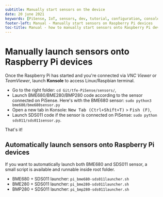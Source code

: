 ```yaml
---
subtitle: Manually start sensors on the device
date: 20 june 2021
keywords: [PiSense, IoT, sensors, dev, tutorial, configuration, console, python]
footer-left: Manual - Manually start sensors on Raspberry Pi devices
toc-title: Manual - how to manually start sensors onto Raspberry Pi devices
---
```


# Manually launch sensors onto Raspberry Pi devices

Once the Raspberry Pi has started and you're connected via *VNC Viewer* or *TeamViewer*, launch **Konsole** to access Linux/Raspbian terminal.

* Go to the right folder: `cd Git/tfe-PiSense/sensors/`,
* Launch BME680/BME280/BMP280 code according to the sensor connected on PiSense.
  Here's with the BME680 sensor: `sudo python3 bme680/bme680sensor.py`
* Open a new tab in Konsole: <kbd>New Tab (Ctrl+Shift+T)</kbd> > <kbd>Fish (F)</kbd>,
* Launch SDS011 code if the sensor is connected on PiSense: `sudo python sds011/sds011sensor.py`.

That's it!

## Automatically launch sensors onto Raspberry Pi devices

If you want to automatically launch both BME680 and SDS011 sensor, a small script is available and runnable inside root folder.

* BME680 + SDS011 launcher: `pi_bme680-sds011launcher.sh`
* BME280 + SDS011 launcher: `pi_bme280-sds011launcher.sh`
* BMP280 + SDS011 launcher: `pi_bmp280-sds011launcher.sh`
